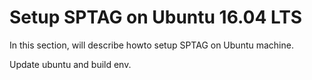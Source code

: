 # Setup SPTAG on Ubuntu 16.04 LTS

In this section, will describe howto setup SPTAG on Ubuntu machine.

Update ubuntu and build env.
